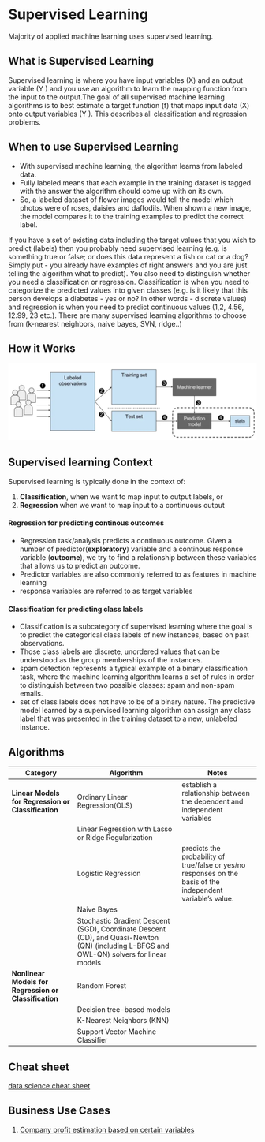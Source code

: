 
# Supervised Learning

Majority of applied machine learning uses supervised learning.
## What is Supervised Learning 

 Supervised learning is where you have input variables (X) and an output variable (Y ) and you use an algorithm to learn the mapping function from the input to the output.The goal of all supervised machine learning algorithms is to best estimate a target function (f) that maps input data (X) onto output variables (Y ). This describes all classification and regression problems. 

## When to use Supervised Learning

* With supervised machine learning, the algorithm learns from labeled data.
* Fully labeled means that each example in the training dataset is tagged with the answer the algorithm should come up with on its own. 
* So, a labeled dataset of flower images would tell the model which photos were of roses, daisies and daffodils. When shown a new image, the model compares it to the training examples to predict the correct label.

If you have a set of existing data including the target values that you wish to predict (labels) then you probably need supervised learning (e.g. is something true or false; or does this data represent a fish or cat or a dog? Simply put - you already have examples of right answers and you are just telling the algorithm what to predict). You also need to distinguish whether you need a classification or regression. Classification is when you need to categorize the predicted values into given classes (e.g. is it likely that this person develops a diabetes - yes or no? In other words - discrete values) and regression is when you need to predict continuous values (1,2, 4.56, 12.99, 23 etc.). There are many supervised learning algorithms to choose from (k-nearest neighbors, naive bayes, SVN, ridge..)

## How it Works

![](https://github.com/Jean-njoroge/Machine-Learning-Resources/blob/master/Images/Supervised_machine_learning_in_a_nutshell.png)


##  Supervised learning Context
Supervised learning is typically done in the context of:
1. **Classification**, when we want to map input to output labels, or
2. **Regression** when we want to map input to a continuous output

#### Regression for predicting continous outcomes

* Regression task/analysis predicts a continuous outcome. Given a number of predictor(**exploratory**) variable and a continous response variable (**outcome**), we try to find a relationship between these variables that allows us to predict an outcome.
* Predictor variables are also commonly referred to as features in machine learning
* response variables are referred to as target variables

#### Classification for predicting class labels
* Classification is a subcategory of supervised learning where the goal is to predict the categorical class labels of new instances, based on past observations. 
* Those class labels are discrete, unordered values that can be understood as the group memberships of the instances. 
* spam detection represents a typical example of a binary classification task, where the machine learning algorithm learns a set of rules in order to distinguish between two possible classes: spam and non-spam emails.
* set of class labels does not have to be of a binary nature. The predictive model learned by a supervised learning algorithm can assign any class label that was presented in the training dataset to a new, unlabeled instance.




## Algorithms
| Category | Algorithm | Notes |
|---|---| ---| 
| **Linear Models for Regression or Classification**|Ordinary Linear Regression(OLS) | establish a relationship between the dependent and independent variables |
| |Linear Regression with Lasso or Ridge Regularization |  |
| |Logistic Regression| predicts the probability of true/false or yes/no responses on the basis of the independent variable’s value. |
| |Naive Bayes| |
| |Stochastic Gradient Descent (SGD), Coordinate Descent (CD), and Quasi-Newton (QN) (including L-BFGS and OWL-QN) solvers for linear models | |
| **Nonlinear Models for Regression or Classification**| Random Forest| |
| |Decision tree-based models| |
| |	K-Nearest Neighbors (KNN)| |
| |Support Vector Machine Classifier| |

## Cheat sheet
[data science cheat sheet](https://github.com/ml874/Data-Science-Cheatsheet/blob/master/data-science-cheatsheet.pdf)

## Business Use Cases
1. [Company profit estimation based on certain variables](https://www.youtube.com/watch?v=NUXdtN1W1FE&ab_channel=Simplilearn)
